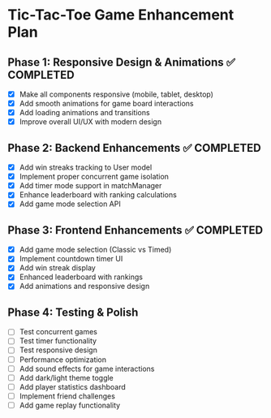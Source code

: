 # Tic-Tac-Toe Game Enhancement Plan

## Phase 1: Responsive Design & Animations ✅ COMPLETED

- [x] Make all components responsive (mobile, tablet, desktop)
- [x] Add smooth animations for game board interactions
- [x] Add loading animations and transitions
- [x] Improve overall UI/UX with modern design

## Phase 2: Backend Enhancements ✅ COMPLETED

- [x] Add win streaks tracking to User model
- [x] Implement proper concurrent game isolation
- [x] Add timer mode support in matchManager
- [x] Enhance leaderboard with ranking calculations
- [x] Add game mode selection API

## Phase 3: Frontend Enhancements ✅ COMPLETED

- [x] Add game mode selection (Classic vs Timed)
- [x] Implement countdown timer UI
- [x] Add win streak display
- [x] Enhanced leaderboard with rankings
- [x] Add animations and responsive design

## Phase 4: Testing & Polish

- [ ] Test concurrent games
- [ ] Test timer functionality
- [ ] Test responsive design
- [ ] Performance optimization
- [ ] Add sound effects for game interactions
- [ ] Add dark/light theme toggle
- [ ] Add player statistics dashboard
- [ ] Implement friend challenges
- [ ] Add game replay functionality
